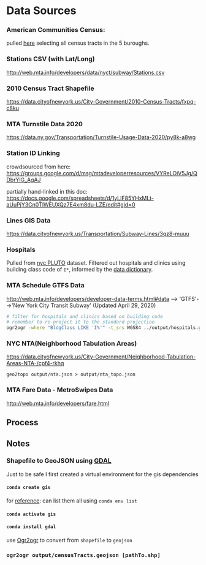 # Data Sources

### American Communities Census:

pulled [here](https://data.census.gov/cedsci/table?d=ACS%205-Year%20Estimates%20Data%20Profiles&table=DP03&tid=ACSDP5Y2018.DP03&g=0400000US36&hidePreview=true&moe=false) selecting all census tracts in the 5 buroughs.

### Stations CSV (with Lat/Long)

http://web.mta.info/developers/data/nyct/subway/Stations.csv

### 2010 Census Tract Shapefile

https://data.cityofnewyork.us/City-Government/2010-Census-Tracts/fxpq-c8ku

### MTA Turnstile Data 2020

https://data.ny.gov/Transportation/Turnstile-Usage-Data-2020/py8k-a8wg

### Station ID Linking

crowdsourced from here:
https://groups.google.com/d/msg/mtadeveloperresources/VYReLOiV5Jg/QDbrYlG_AgAJ

partially hand-linked in this doc:
https://docs.google.com/spreadsheets/d/1yLIF85YHxMLt-aUuPjY3Cn0TlWEUXQz7E4xm8du-LZE/edit#gid=0

### Lines GIS Data

https://data.cityofnewyork.us/Transportation/Subway-Lines/3qz8-muuu

### Hospitals

Pulled from [nyc PLUTO](https://www1.nyc.gov/site/planning/data-maps/open-data/dwn-pluto-mappluto.page) dataset. Filtered out hospitals and clinics using building class code of `I*`, informed by the [data dictionary](https://www1.nyc.gov/assets/planning/download/pdf/data-maps/open-data/pluto_datadictionary.pdf?v=20v3).

### MTA Schedule GTFS Data

http://web.mta.info/developers/developer-data-terms.html#data --> 'GTFS'-->'New York City Transit Subway' (Updated April 29, 2020)

```sh
# filter for hospitals and clinics based on building code
# remember to re-project it to the standard projection
ogr2ogr -where "BldgClass LIKE 'I%'" -t_srs WGS84 ../output/hospitals.geojson  ./MapPLUTO.shp MapPLUTO
```

### NYC NTA(Neighborhood Tabulation Areas)
https://data.cityofnewyork.us/City-Government/Neighborhood-Tabulation-Areas-NTA-/cpf4-rkhq

`geo2topo output/nta.json > output/nta_topo.json`

### MTA Fare Data - MetroSwipes Data
http://web.mta.info/developers/fare.html

## Process

## Notes

### Shapefile to GeoJSON using [GDAL](https://gdal.org/download.html)

Just to be safe I first created a virtual environment for the gis dependencies

#### `conda create gis`

for [reference](https://docs.conda.io/projects/conda/en/latest/user-guide/tasks/manage-environments.html): can list them all using `conda env list`

#### `conda activate gis`

#### `conda install gdal`

use [Ogr2ogr](https://gdal.org/programs/ogr2ogr.html) to convert from `shapefile` to `geojson`

### `ogr2ogr output/censusTracts.geojson [pathTo.shp]`
